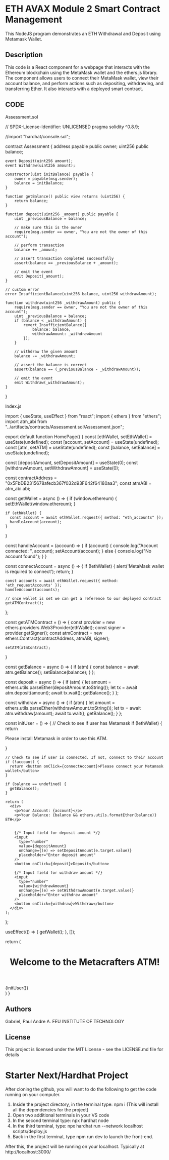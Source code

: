 # ETH AVAX Module 2 Smart Contract Management

This NodeJS program demonstrates an ETH Withdrawal and Deposit using Metamask Wallet.

## Description

This code is a React component for a webpage that interacts with the Ethereum blockchain using the MetaMask wallet and the ethers.js library. The component allows users to connect their MetaMask wallet, view their account balance, and perform actions such as depositing, withdrawing, and transferring Ether. It also interacts with a deployed smart contract.

## CODE

Assessment.sol

// SPDX-License-Identifier: UNLICENSED
pragma solidity ^0.8.9;

//import "hardhat/console.sol";

contract Assessment {
    address payable public owner;
    uint256 public balance;

    event Deposit(uint256 amount);
    event Withdraw(uint256 amount);

    constructor(uint initBalance) payable {
        owner = payable(msg.sender);
        balance = initBalance;
    }

    function getBalance() public view returns (uint256) {
        return balance;
    }

    function deposit(uint256 _amount) public payable {
        uint _previousBalance = balance;

        // make sure this is the owner
        require(msg.sender == owner, "You are not the owner of this account");

        // perform transaction
        balance += _amount;

        // assert transaction completed successfully
        assert(balance == _previousBalance + _amount);

        // emit the event
        emit Deposit(_amount);
    }

    // custom error
    error InsufficientBalance(uint256 balance, uint256 withdrawAmount);

    function withdraw(uint256 _withdrawAmount) public {
        require(msg.sender == owner, "You are not the owner of this account");
        uint _previousBalance = balance;
        if (balance < _withdrawAmount) {
            revert InsufficientBalance({
                balance: balance,
                withdrawAmount: _withdrawAmount
            });
        }

        // withdraw the given amount
        balance -= _withdrawAmount;

        // assert the balance is correct
        assert(balance == (_previousBalance - _withdrawAmount));

        // emit the event
        emit Withdraw(_withdrawAmount);
    }
}


Index.js

import { useState, useEffect } from "react";
import { ethers } from "ethers";
import atm_abi from "../artifacts/contracts/Assessment.sol/Assessment.json";

export default function HomePage() {
  const [ethWallet, setEthWallet] = useState(undefined);
  const [account, setAccount] = useState(undefined);
  const [atm, setATM] = useState(undefined);
  const [balance, setBalance] = useState(undefined);

  const [depositAmount, setDepositAmount] = useState(0);
  const [withdrawAmount, setWithdrawAmount] = useState(0);

  const contractAddress = "0x5FbDB2315678afecb367f032d93F642f64180aa3";
  const atmABI = atm_abi.abi;

  const getWallet = async () => {
    if (window.ethereum) {
      setEthWallet(window.ethereum);
    }

    if (ethWallet) {
      const account = await ethWallet.request({ method: "eth_accounts" });
      handleAccount(account);
    }
  }

  const handleAccount = (account) => {
    if (account) {
      console.log("Account connected: ", account);
      setAccount(account);
    }
    else {
      console.log("No account found");
    }
  }

  const connectAccount = async () => {
    if (!ethWallet) {
      alert('MetaMask wallet is required to connect');
      return;
    }

    const accounts = await ethWallet.request({ method: 'eth_requestAccounts' });
    handleAccount(accounts);

    // once wallet is set we can get a reference to our deployed contract
    getATMContract();
  };

  const getATMContract = () => {
    const provider = new ethers.providers.Web3Provider(ethWallet);
    const signer = provider.getSigner();
    const atmContract = new ethers.Contract(contractAddress, atmABI, signer);

    setATM(atmContract);
  }

  const getBalance = async () => {
    if (atm) {
      const balance = await atm.getBalance();
      setBalance(balance);
    }
  };

  const deposit = async () => {
    if (atm) {
      let amount = ethers.utils.parseEther(depositAmount.toString());
      let tx = await atm.deposit(amount);
      await tx.wait();
      getBalance();
    }
  };

  const withdraw = async () => {
    if (atm) {
      let amount = ethers.utils.parseEther(withdrawAmount.toString());
      let tx = await atm.withdraw(amount);
      await tx.wait();
      getBalance();
    }
  };

  const initUser = () => {
    // Check to see if user has Metamask
    if (!ethWallet) {
      return <p>Please install Metamask in order to use this ATM.</p>
    }

    // Check to see if user is connected. If not, connect to their account
    if (!account) {
      return <button onClick={connectAccount}>Please connect your Metamask wallet</button>
    }

    if (balance == undefined) {
      getBalance();
    }

    return (
      <div>
        <p>Your Account: {account}</p>
        <p>Your Balance: {balance && ethers.utils.formatEther(balance)} ETH</p>


        {/* Input field for deposit amount */}
        <input
          type="number"
          value={depositAmount}
          onChange={(e) => setDepositAmount(e.target.value)}
          placeholder="Enter deposit amount"
        />
        <button onClick={deposit}>Deposit</button>

        {/* Input field for withdraw amount */}
        <input
          type="number"
          value={withdrawAmount}
          onChange={(e) => setWithdrawAmount(e.target.value)}
          placeholder="Enter withdraw amount"
        />
        <button onClick={withdraw}>Withdraw</button>
      </div>
    );
  };

  useEffect(() => { getWallet(); }, []);

  return (
    <main className="container">
      <header><h1>Welcome to the Metacrafters ATM!</h1></header>
      {initUser()}
      <style jsx>{`
        .container {
          text-align: center
        }
      `}
      </style>
    </main>
  )
}


## Authors

Gabriel, Paul Andre A.
FEU INSTITUTE OF TECHNOLOGY

## License
This project is licensed under the MIT License - see the LICENSE.md file for details

# Starter Next/Hardhat Project

After cloning the github, you will want to do the following to get the code running on your computer.

1. Inside the project directory, in the terminal type: npm i (This will install all the dependencies for the project)
2. Open two additional terminals in your VS code
3. In the second terminal type: npx hardhat node
4. In the third terminal, type: npx hardhat run --network localhost scripts/deploy.js
5. Back in the first terminal, type npm run dev to launch the front-end.

After this, the project will be running on your localhost.
Typically at http://localhost:3000/
